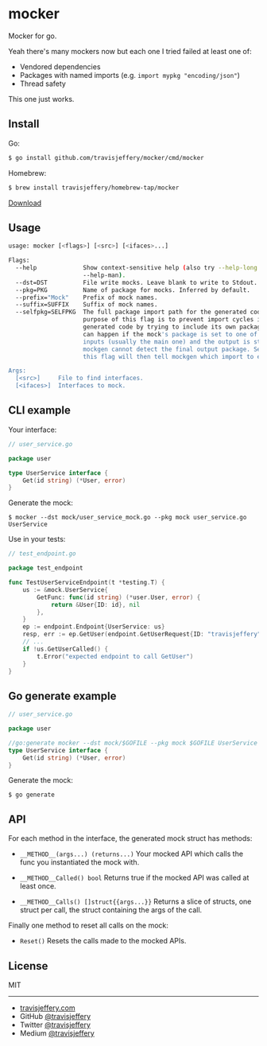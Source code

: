 # mocker

Mocker for go.

Yeah there's many mockers now but each one I tried failed at least one of:

- Vendored dependencies
- Packages with named imports (e.g. `import mypkg "encoding/json"`)
- Thread safety

This one just works.

## Install

Go:

``` sh
$ go install github.com/travisjeffery/mocker/cmd/mocker
```

Homebrew:

``` sh
$ brew install travisjeffery/homebrew-tap/mocker
```

[Download](https://github.com/travisjeffery/mocker/releases)

## Usage

``` sh
usage: mocker [<flags>] [<src>] [<ifaces>...]

Flags:
  --help             Show context-sensitive help (also try --help-long and
                     --help-man).
  --dst=DST          File write mocks. Leave blank to write to Stdout.
  --pkg=PKG          Name of package for mocks. Inferred by default.
  --prefix="Mock"    Prefix of mock names.
  --suffix=SUFFIX    Suffix of mock names.
  --selfpkg=SELFPKG  The full package import path for the generated code. The
                     purpose of this flag is to prevent import cycles in the
                     generated code by trying to include its own package. This
                     can happen if the mock's package is set to one of its
                     inputs (usually the main one) and the output is stdio so
                     mockgen cannot detect the final output package. Setting
                     this flag will then tell mockgen which import to exclude.

Args:
  [<src>]     File to find interfaces.
  [<ifaces>]  Interfaces to mock.
```

## CLI example

Your interface:

``` go
// user_service.go

package user

type UserService interface {
	Get(id string) (*User, error)
}
```

Generate the mock:

```
$ mocker --dst mock/user_service_mock.go --pkg mock user_service.go UserService
```

Use in your tests:

``` go
// test_endpoint.go

package test_endpoint

func TestUserServiceEndpoint(t *testing.T) {
    us := &mock.UserService{
        GetFunc: func(id string) (*user.User, error) {
            return &User{ID: id}, nil
        },
    }
    ep := endpoint.Endpoint{UserService: us}
    resp, err := ep.GetUser(endpoint.GetUserRequest{ID: "travisjeffery"})
    // ...
    if !us.GetUserCalled() {
        t.Error("expected endpoint to call GetUser")
    }
}
```

## Go generate example

``` go
// user_service.go

package user

//go:generate mocker --dst mock/$GOFILE --pkg mock $GOFILE UserService
type UserService interface {
	Get(id string) (*User, error)
}
```

Generate the mock:

```
$ go generate
```


## API

For each method in the interface, the generated mock struct has methods:

- `__METHOD__(args...) (returns...)`
  Your mocked API which calls the func you instantiated the mock with.

- `__METHOD__Called() bool`
  Returns true if the mocked API was called at least once.

- `__METHOD__Calls() []struct{{args...}}`
  Returns a slice of structs, one struct per call, the struct containing the
  args of the call.

Finally one method to reset all calls on the mock:

- `Reset()`
  Resets the calls made to the mocked APIs.

## License

MIT

---

- [travisjeffery.com](http://travisjeffery.com)
- GitHub [@travisjeffery](https://github.com/travisjeffery)
- Twitter [@travisjeffery](https://twitter.com/travisjeffery)
- Medium [@travisjeffery](https://medium.com/@travisjeffery)
